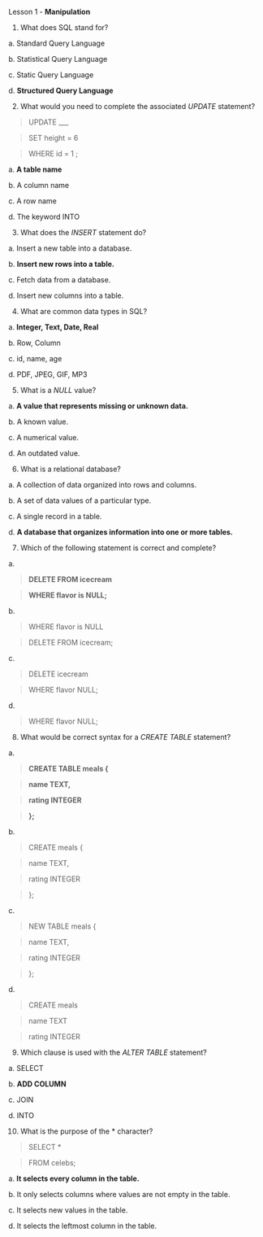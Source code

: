 Lesson 1 - **Manipulation**


1. What does SQL stand for?

  a. Standard Query Language
  
  b. Statistical Query Language
  
  c. Static Query Language
  
  d. **Structured Query Language**
  
2. What would you need to complete the associated *UPDATE* statement?
> UPDATE ___

> SET height = 6

> WHERE id = 1 ;

  a. **A table name**
  
  b. A column name
  
  c. A row name
  
  d. The keyword INTO

3. What does the *INSERT* statement do?

  a. Insert a new table into a database.
  
  b. **Insert new rows into a table.**
  
  c. Fetch data from a database.
  
  d. Insert new columns into a table.
  
4. What are common data types in SQL?

  a. **Integer, Text, Date, Real**
  
  b. Row, Column
  
  c. id, name, age
  
  d. PDF, JPEG, GIF, MP3
  
5. What is a *NULL* value?

  a. **A value that represents missing or unknown data.**
  
  b. A known value.
  
  c. A numerical value.
  
  d. An outdated value.

6. What is a relational database?

  a. A collection of data organized into rows and columns.
  
  b. A set of data values of a particular type.
  
  c. A single record in a table.
  
  d. **A database that organizes information into one or more tables.**
  
7. Which of the following statement is correct and complete?

  a.
  
> **DELETE FROM icecream**

> **WHERE flavor is NULL;**
  
  b. 
  
> WHERE flavor is NULL

> DELETE FROM icecream;
  
  c.
  
> DELETE icecream

> WHERE flavor NULL;
  
  d.

> WHERE flavor NULL;

8. What would be correct syntax for a *CREATE TABLE* statement?

  a.
  
> **CREATE TABLE meals {**

>   **name TEXT,**

>   **rating INTEGER**

> **};**
  
  b. 
  
> CREATE meals {

>   name TEXT,

>   rating INTEGER

> };
  
  c.
  
> NEW TABLE meals {

>   name TEXT,

>   rating INTEGER

> };
  
  d.

> CREATE meals

>   name TEXT

>   rating INTEGER

9. Which clause is used with the *ALTER TABLE* statement?

  a. SELECT
  
  b. **ADD COLUMN**
  
  c. JOIN
  
  d. INTO

10. What is the purpose of the * character?
> SELECT *

> FROM celebs;

  a. **It selects every column in the table.**
  
  b. It only selects columns where values are not empty in the table.
  
  c. It selects new values in the table.
  
  d. It selects the leftmost column in the table.
